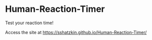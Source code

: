 # Human-Reaction-Timer
Test your reaction time!

Access the site at https://sshatzkin.github.io/Human-Reaction-Timer/
